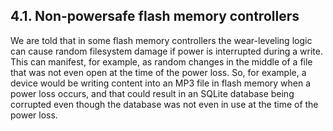 ## 4\.1\.  Non\-powersafe flash memory controllers


We are told that in some flash memory controllers the wear\-leveling logic
can cause random filesystem damage if power is interrupted during a write.
This can manifest, for example, as random changes in the middle of a file
that was not even open at the time of the power loss. So, for example,
a device would be writing content into an MP3 file in flash memory when a
power loss occurs, and that could result in an SQLite database being
corrupted even though the database was not even in use at the time of the
power loss.



